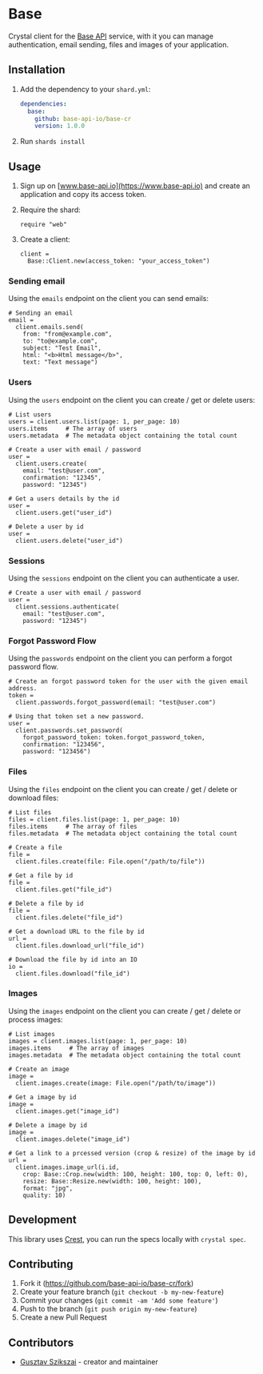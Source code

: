 # Base

Crystal client for the [Base API](https://www.base-api.io) service, with it you
can manage authentication, email sending, files and images of your application.

## Installation

1. Add the dependency to your `shard.yml`:

   ```yaml
   dependencies:
     base:
       github: base-api-io/base-cr
       version: 1.0.0
   ```

2. Run `shards install`

## Usage

1. Sign up on [www.base-api.io](https://www.base-api.io) and create an
   application and copy its access token.

2. Require the shard:

   ```crystal
   require "web"
   ```

3. Create a client:

   ```crystal
   client =
     Base::Client.new(access_token: "your_access_token")
   ```

### Sending email

Using the `emails` endpoint on the client you can send emails:

```crystal
# Sending an email
email =
  client.emails.send(
    from: "from@example.com",
    to: "to@example.com",
    subject: "Test Email",
    html: "<b>Html message</b>",
    text: "Text message")
```

### Users

Using the `users` endpoint  on the client you can create / get or delete users:

```crystal
# List users
users = client.users.list(page: 1, per_page: 10)
users.items     # The array of users
users.metadata  # The metadata object containing the total count

# Create a user with email / password
user =
  client.users.create(
    email: "test@user.com",
    confirmation: "12345",
    password: "12345")

# Get a users details by the id
user =
  client.users.get("user_id")

# Delete a user by id
user =
  client.users.delete("user_id")
```

### Sessions

Using the `sessions` endpoint on the client you can authenticate a user.

```crystal
# Create a user with email / password
user =
  client.sessions.authenticate(
    email: "test@user.com",
    password: "12345")
```

### Forgot Password Flow

Using the `passwords` endpoint on the client you can perform a forgot password flow.

```crystal
# Create an forgot password token for the user with the given email address.
token =
  client.passwords.forgot_password(email: "test@user.com")

# Using that token set a new password.
user =
  client.passwords.set_password(
    forgot_password_token: token.forgot_password_token,
    confirmation: "123456",
    password: "123456")
```

### Files

Using the `files` endpoint on the client you can create / get / delete or
download files:

```crystal
# List files
files = client.files.list(page: 1, per_page: 10)
files.items     # The array of files
files.metadata  # The metadata object containing the total count

# Create a file
file =
  client.files.create(file: File.open("/path/to/file"))

# Get a file by id
file =
  client.files.get("file_id")

# Delete a file by id
file =
  client.files.delete("file_id")

# Get a download URL to the file by id
url =
  client.files.download_url("file_id")

# Download the file by id into an IO
io =
  client.files.download("file_id")
```

### Images

Using the `images` endpoint on the client you can create / get / delete or
process images:

```crystal
# List images
images = client.images.list(page: 1, per_page: 10)
images.items     # The array of images
images.metadata  # The metadata object containing the total count

# Create an image
image =
  client.images.create(image: File.open("/path/to/image"))

# Get a image by id
image =
  client.images.get("image_id")

# Delete a image by id
image =
  client.images.delete("image_id")

# Get a link to a prcessed version (crop & resize) of the image by id
url =
  client.images.image_url(i.id,
    crop: Base::Crop.new(width: 100, height: 100, top: 0, left: 0),
    resize: Base::Resize.new(width: 100, height: 100),
    format: "jpg",
    quality: 10)
```

## Development

This library uses [Crest](https://github.com/mamantoha/crest), you can run the
specs locally with `crystal spec`.

## Contributing

1. Fork it (<https://github.com/base-api-io/base-cr/fork>)
2. Create your feature branch (`git checkout -b my-new-feature`)
3. Commit your changes (`git commit -am 'Add some feature'`)
4. Push to the branch (`git push origin my-new-feature`)
5. Create a new Pull Request

## Contributors

- [Gusztav Szikszai](https://github.com/gdotdesign) - creator and maintainer
